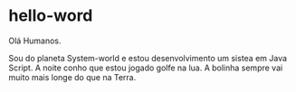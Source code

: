 # hello-word

Olá Humanos.

Sou do planeta System-world e estou desenvolvimento um sistea em Java Script.
A noite conho que estou jogado golfe na lua. A bolinha sempre vai muito mais longe do que na Terra.
